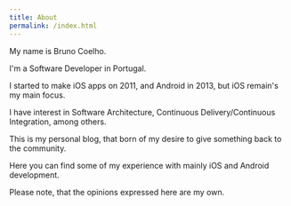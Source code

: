 ```yaml
---
title: About
permalink: /index.html
---
```


My name is Bruno Coelho.

I'm a Software Developer in Portugal.

I started to make iOS apps on 2011, and Android in 2013, but iOS remain's my main focus.

I have interest in Software Architecture, Continuous Delivery/Continuous Integration, among others.

This is my personal blog, that born of my desire to give something back to the community.

Here you can find some of my experience with mainly iOS and Android development.

Please note, that the opinions expressed here are my own.
